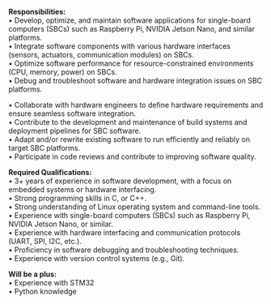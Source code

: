**Responsibilities:**  
• Develop, optimize, and maintain software applications for single-board
computers (SBCs) such as Raspberry Pi, NVIDIA Jetson Nano, and similar
platforms.  
• Integrate software components with various hardware interfaces (sensors,
actuators, communication modules) on SBCs.  
• Optimize software performance for resource-constrained environments (CPU,
memory, power) on SBCs.  
• Debug and troubleshoot software and hardware integration issues on SBC
platforms.

• Collaborate with hardware engineers to define hardware requirements and
ensure seamless software integration.  
• Contribute to the development and maintenance of build systems and
deployment pipelines for SBC software.  
• Adapt and/or rewrite existing software to run efficiently and reliably on
target SBC platforms.  
• Participate in code reviews and contribute to improving software quality.

  
**Required Qualifications:**  
• 3+ years of experience in software development, with a focus on embedded
systems or hardware interfacing.  
• Strong programming skills in C, or C++.  
• Strong understanding of Linux operating system and command-line tools.  
• Experience with single-board computers (SBCs) such as Raspberry Pi, NVIDIA
Jetson Nano, or similar.  
• Experience with hardware interfacing and communication protocols (UART, SPI,
I2C, etc.).  
• Proficiency in software debugging and troubleshooting techniques.  
• Experience with version control systems (e.g., Git).

  
**Will be a plus:**  
• Experience with STM32  
• Python knowledge